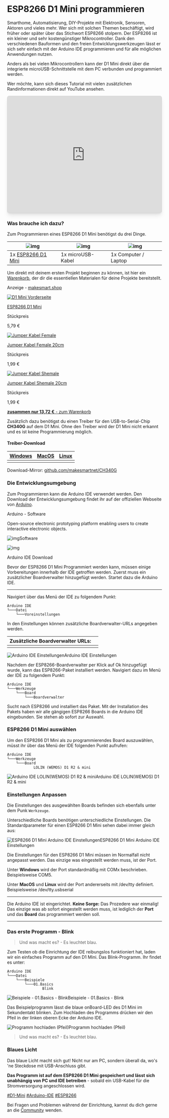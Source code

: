 # ESP8266 D1 Mini programmieren

Smarthome, Automatisierung, DIY-Projekte mit Elektronik, Sensoren, Aktoren und vieles mehr. Wer sich mit solchen Themen beschäftigt, wird früher oder später über das Stichwort ESP8266 stolpern. Der ESP8266 ist ein kleiner und sehr kostengünstiger Mikrocontroller. Dank den verschiedenen Bauformen und den freien Entwicklungswerkzeugen lässt er sich sehr einfach mit der Arduino IDE programmieren und für alle möglichen Anwendungen nutzen.

Anders als bei vielen Mikrocontrollern kann der D1 Mini direkt über die integrierte microUSB-Schnittstelle mit dem PC verbunden und programmiert werden.

Wer möchte, kann sich dieses Tutorial mit vielen zusätzlichen Randinformationen direkt auf YouTube ansehen.

<iframe src="https://web.archive.org/web/20230201053318if_/https://www.youtube.com/embed/IaJM8AJWtJI?feature=oembed" frameborder="0" allow="autoplay 'self'; fullscreen 'self'" allowfullscreen="" data-ruffle-polyfilled="" style="box-sizing: border-box; vertical-align: middle; border: 1px solid lightgray; box-shadow: rgba(0, 0, 0, 0.1) 0px 10px 15px -3px, rgba(0, 0, 0, 0.05) 0px 4px 6px -2px; margin: 0px auto; border-radius: 6px; overflow: hidden; max-width: 100%; width: 674px; height: 380.797px; top: 0px; left: 0px; background-repeat: no-repeat no-repeat;"></iframe>

### Was brauche ich dazu?

Zum Programmieren eines ESP8266 D1 Mini benötigst du drei Dinge.

| ![img](https://web.archive.org/web/20230201053318im_/https://makesmart.shop/media/0e/fb/1d/1597161715/d1_mini_top_2.png) | ![img](https://web.archive.org/web/20230201053318im_/https://my.makesmart.net/assets/uploads/files/1592054225068-micro_usb_125_125.png) | ![img](https://web.archive.org/web/20230201053318im_/https://my.makesmart.net/assets/uploads/files/1592054225065-computer_125_125.png) |
| ------------------------------------------------------------ | ------------------------------------------------------------ | ------------------------------------------------------------ |
| 1x [ESP8266 D1 Mini](https://web.archive.org/web/20230201053318/https://makesmart.shop/ESP8266-D1-Mini) | 1x microUSB-Kabel                                            | 1x Computer / Laptop                                         |

Um direkt mit deinem ersten Projekt beginnen zu können, ist hier ein [Warenkorb](https://web.archive.org/web/20230201053318/https://makesmart.shop/loadBasket/5uu5PEm-mLA), der dir die essentiellen Materialen für deine Projekte bereitstellt.

Anzeige - [makesmart.shop](https://web.archive.org/web/20230313074226/https://makesmart.shop)

[![D1 Mini Vorderseite](https://web.archive.org/web/20230201053318im_/https://makesmart.shop/media/0e/fb/1d/1597161715/d1_mini_top_2.png)](https://web.archive.org/web/20230201053318mp_/https://makesmart.shop/ESP8266-D1-Mini)

[ESP8266 D1 Mini](https://web.archive.org/web/20230201053318mp_/https://makesmart.shop/ESP8266-D1-Mini)

Stückpreis

 5,79 €

 

[![Jumper Kabel Female](https://web.archive.org/web/20230201053318im_/https://makesmart.shop/media/c5/19/ab/1597162043/jumper_kabel_female.jpg)](https://web.archive.org/web/20230201053318mp_/https://makesmart.shop/Jumper-Kabel-Female-20cm)

[Jumper Kabel Female 20cm](https://web.archive.org/web/20230201053318mp_/https://makesmart.shop/Jumper-Kabel-Female-20cm)

Stückpreis

 1,99 €

 

[![Jumper Kabel Shemale](https://web.archive.org/web/20230201053318im_/https://makesmart.shop/media/e4/d7/6f/1597162054/jumper_kabel_shemale.jpg)](https://web.archive.org/web/20230201053318mp_/https://makesmart.shop/Jumper-Kabel-Shemale-20cm)

[Jumper Kabel Shemale 20cm](https://web.archive.org/web/20230201053318mp_/https://makesmart.shop/Jumper-Kabel-Shemale-20cm)

Stückpreis

 1,99 €

[**zusammen nur 13,72 €** - zum Warenkorb](https://web.archive.org/web/20230201053318mp_/https://makesmart.shop/loadBasket/5uu5PEm-mLA)

Zusätzlich dazu benötigst du einen Treiber für den USB-to-Serial-Chip **CH340G** auf dem D1 Mini. Ohne den Treiber wird der D1 Mini nicht erkannt und es ist keine Programmierung möglich.

#### Treiber-Download

| [Windows](https://web.archive.org/web/20230201053318/https://github.com/makesmartnet/CH340G/raw/master/ch341ser_windows.zip) | [MacOS](https://web.archive.org/web/20230201053318/https://github.com/makesmartnet/CH340G/raw/master/ch341ser_mac.zip) | [Linux](https://web.archive.org/web/20230201053318/https://github.com/makesmartnet/CH340G/raw/master/ch341ser_linux.zip) |
| ------------------------------------------------------------ | ------------------------------------------------------------ | ------------------------------------------------------------ |
|                                                              |                                                              |                                                              |

Download-Mirror: [github.com/makesmartnet/CH340G](https://web.archive.org/web/20230201053318/https://github.com/makesmartnet/CH340G)

### 

### Die Entwicklungsumgebung

Zum Programmieren kann die Arduino IDE verwendet werden. Den Download der Entwicklungsumgebung findet ihr auf der offiziellen Webseite von [Arduino](https://web.archive.org/web/20230201053318/https://www.arduino.cc/).

Arduino - Software

Open-source electronic prototyping platform enabling users to create interactive electronic objects.

![img](https://web.archive.org/web/20230201053318im_/https://www.arduino.cc/favicon.ico)Software

![img](https://web.archive.org/web/20230201053318im_/https://www.arduino.cc/en/pub/skins/arduinoWide/img/ArduinoAPP-01.svg)

Arduino IDE Download

Bevor der ESP8266 D1 Mini Programmiert werden kann, müssen einige Vorbereitungen innerhalb der IDE getroffen werden. Zuerst muss ein zusätzlicher Boardverwalter hinzugefügt werden. Startet dazu die Arduino IDE.

------

Navigiert über das Menü der IDE zu folgendem Punkt:

```
Arduino IDE
└───Datei
    └───Voreinstellungen
```

In den Einstellungen können zusätzliche Boardverwalter-URLs angegeben werden.

| Zusätzliche Boardverwalter URLs: |      |
| -------------------------------- | ---- |
|                                  |      |

![Arduino IDE Einstellungen](https://web.archive.org/web/20230201053318im_/https://makesmart.net/content/images/2020/02/package_manuell-hinzufu-gen.png)Arduino IDE Einstellungen

Nachdem der ESP8266-Boardverwalter per Klick auf Ok hinzugefügt wurde, kann das ESP8266-Paket installiert werden. Navigiert dazu im Menü der IDE zu folgendem Punkt:

```
Arduino IDE
└───Werkzeuge
    └───Board
        └───Boardverwalter
```

Sucht nach ESP8266 und installiert das Paket. Mit der Installation des Pakets haben wir alle gängigen ESP8266 Boards in die Arduino IDE eingebunden. Sie stehen ab sofort zur Auswahl.

### ESP8266 D1 Mini auswählen

Um den ESP8266 D1 Mini als zu programmierendes Board auszuwählen, müsst ihr über das Menü der IDE folgenden Punkt aufrufen:

```
Arduino IDE
└───Werkzeuge
    └───Board
            LOLIN (WEMOS) D1 R2 & mini
```

![Arduino IDE LOLIN(WEMOS) D1 R2 & mini](https://web.archive.org/web/20230201053318im_/https://makesmart.net/content/images/2020/02/auswaehlen_d_boards.png)Arduino IDE LOLIN(WEMOS) D1 R2 & mini

### Einstellungen Anpassen

Die Einstellungen des ausgewählten Boards befinden sich ebenfalls unter dem Punk `Werkzeuge`.

Unterschiedliche Boards benötigen unterschiedliche Einstellungen. Die Standardparameter für einen ESP8266 D1 Mini sehen dabei immer gleich aus:

![ESP8266 D1 Mini Arduino IDE Einstellungen](https://web.archive.org/web/20230201053318im_/https://makesmart.net/content/images/2020/02/einstellungen_d1_mini.png)ESP8266 D1 Mini Arduino IDE Einstellungen

Die Einstellungen für den ESP8266 D1 Mini müssen im Normalfall nicht angepasst werden. Das einzige was eingestellt werden muss, ist der Port.

Unter **Windows** wird der Port standardmäßig mit COMx beschrieben. Beispielsweise COM5.

Unter **MacOS** und **Linux** wird der Port andererseits mit /dev/tty definiert.
Beispielsweise /dev/tty.usbserial

------

Die Arduino IDE ist eingerichtet. **Keine Sorge:** Das Prozedere war einmalig!
Das einzige was ab sofort eingestellt werden muss, ist lediglich der **Port** und das **Board** das programmiert werden soll.

------

### Das erste Programm - Blink

> Und was macht es? - Es leuchtet blau.

Zum Testen ob die Einrichtung der IDE reibungslos funktioniert hat, laden wir ein einfaches Programm auf den D1 Mini. Das Blink-Programm. Ihr findet es unter:

```
Arduino IDE
└───Datei
    └───Beispiele
        └───01.Basics
                Blink
```

![Beispiele - 01.Basics - Blink](https://web.archive.org/web/20230201053318im_/https://makesmart.net/content/images/2020/02/blink_beispiel.png)Beispiele - 01.Basics - Blink

Das Beispielprogramm lässt die blaue onBoard-LED des D1 Mini im Sekundentakt blinken. Zum Hochladen des Programms drücken wir den Pfeil in der linken oberen Ecke der Arduino IDE.

![Programm hochladen (Pfeil)](https://web.archive.org/web/20230201053318im_/https://makesmart.net/content/images/2020/02/hochladen_d_programms.png)Programm hochladen (Pfeil)

> Und was macht es? - Es leuchtet blau.

### Blaues Licht

Das blaue Licht macht sich gut! Nicht nur am PC, sondern überall da, wo's 'ne Steckdose mit USB-Anschluss gibt.

**Das Programm ist auf dem ESP8266 D1 Mini gespeichert und lässt sich unabhängig von PC und IDE betreiben** - sobald ein USB-Kabel für die Stromversorgung angeschlossen wird.

[#D1-Mini](https://web.archive.org/web/20230201053318/https://my.makesmart.net/tags/d1-mini) [#Arduino-IDE](https://web.archive.org/web/20230201053318/https://my.makesmart.net/tags/arduino-ide) [#ESP8266](https://web.archive.org/web/20230201053318/https://my.makesmart.net/tags/ESP8266)

Bei Fragen und Problemen während der Einrichtung, kannst du dich gerne an die [Community](https://web.archive.org/web/20230201053318/https://my.makesmart.net/category/10/d1-mini) wenden.